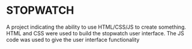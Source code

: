 # STOPWATCH

A project indicating the ability to use HTML/CSS/JS to create something.
HTML and CSS were used to build the stopwatch user interface. 
The JS code was used to give the user interface functionality
